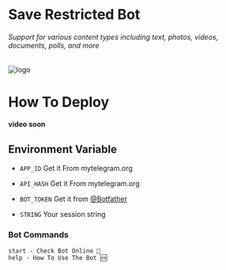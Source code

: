 # Save Restricted Bot
###### Support for various content types including text, photos, videos, documents, polls, and more


![logo](https://graph.org/file/b58344f95e9ad896ba248.jpg)


# How To Deploy

#### video soon



## Environment Variable

* `APP_ID` Get it From mytelegram.org
* `API_HASH` Get it From mytelegram.org

* `BOT_TOKEN` Get it from [@Botfather](https://t.me/botfather)

* `STRING` Your session string

### Bot Commands 
```
start - Check Bot Online 🔔
help - How To Use The Bot 🆘

```


